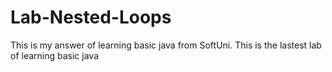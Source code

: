 # Lab-Nested-Loops
This is my answer of learning basic java from SoftUni.
This is the lastest lab of learning basic java
